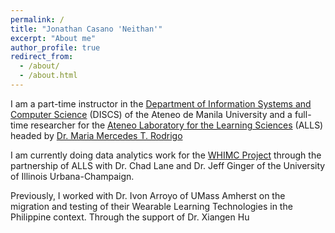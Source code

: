 ```yaml
---
permalink: /
title: "Jonathan Casano 'Neithan'"
excerpt: "About me"
author_profile: true
redirect_from: 
  - /about/
  - /about.html
---
```


I am a part-time instructor in the [Department of Information Systems and Computer Science](https://www.facebook.com/admudiscs/) (DISCS) of the Ateneo de Manila University and a full-time researcher for the [Ateneo Laboratory for the Learning Sciences](https://alls.ateneo.edu/) (ALLS) headed by [Dr. Maria Mercedes T. Rodrigo](https://scholar.google.com/citations?user=meAacBIAAAAJ&hl=en)

I am currently doing data analytics work for the [WHIMC Project](https://whimcproject.web.illinois.edu/) through the partnership of ALLS with Dr. Chad Lane and Dr. Jeff Ginger of the University of Illinois Urbana-Champaign.  

Previously, I worked with Dr. Ivon Arroyo of UMass Amherst on the migration and testing of their Wearable Learning Technologies in the Philippine context. Through the support of Dr. Xiangen Hu 
